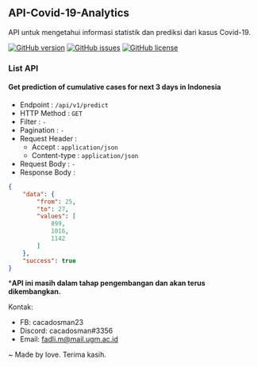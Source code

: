 ## API-Covid-19-Analytics
API untuk mengetahui informasi statistik dan prediksi dari kasus Covid-19.

[![GitHub version](https://img.shields.io/badge/version-0.1.0-yellow.svg)](https://github.com/cacadosman/API-Covid-19-Analytics/)
[![GitHub issues](https://img.shields.io/github/issues/cacadosman/api-covid-19-analytics)](https://github.com/cacadosman/API-Covid-19-Analytics/issues)
[![GitHub license](https://img.shields.io/badge/license-MIT-red.svg)](https://github.com/cacadosman/API-Covid-19-Analytics/blob/master/LICENSE)

### List API

#### Get prediction of cumulative cases for next 3 days in Indonesia
- Endpoint : `/api/v1/predict` <br>
- HTTP Method : `GET` <br>
- Filter : `-`
- Pagination : `-`
- Request Header :
    - Accept : `application/json`
    - Content-type : `application/json`
- Request Body : `-`
- Response Body : <br>
```json
{
    "data": {
        "from": 25,
        "to": 27,
        "values": [
            899,
            1016,
            1142
        ]
    },
    "success": true
}
```

***API ini masih dalam tahap pengembangan dan akan terus dikembangkan.**

Kontak:
- FB: cacadosman23
- Discord: cacadosman#3356
- Email: fadli.m@mail.ugm.ac.id


~ Made by love.
Terima kasih.
